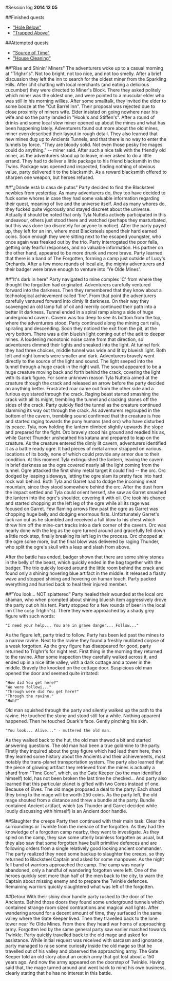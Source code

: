 #Session log
__2014 12 05__

##Finished quests
  * ["Hole Below"](./01_Hole_Below.md)
  * ["Trapped Above"](./01_Trapped_Above.md)

##Attempted quests
  * ["Source of Time"](./03_Source_of_Time.md)
  * ["House Cleaning"](./02_House_Cleaning.md)

##"Rise and Shinin' Miners"
  The adventurers woke up to a casual morning at "Trlghrr's". Not too bright,
  not too nice, and not too smelly. After a brief discussion they left the inn
  to search for the oldest miner from the Sparkling Hills. After chit chatting
  with local merchants (and eating a delicious cucumber) they were directed to
  Miner's Block. There they asked politely which miner was the oldest one, and
  were pointed to a muscular elder who was still in his morning willies.
  After some smalltalk, they invited the elder to some booze at the "Cut Barrel
  Inn". Their proposal was rejected due to close proximity of miners wife.
  Elder insisted on going nowhere near his wife and so the party landed in
  "Hook's and Stiffen's". After a round of drinks and some local stew miner
  opened up about the mines and what has been happening lately. Adventurers
  found out more about the old mines, miner even described their layout in
  rough detail. They also learned that new mines dug up to Ancients Tunnels,
  and that there is no way to enter the tunnels by force. "They are bloody
  solid. Not even those pesky fire mages could do anything." -- miner said.
  After such a nice talk with the friendly old miner, as the adventurers stood
  up to leave, miner asked to do a little errand. They had to deliver a little
  package to his friend blacksmith in the Twins. Package was opened and
  inspected, finding nothing of obvious value, party delivered it to the
  blacksmith. As a reward blacksmith offered to sharpen one weapon, but
  heroes refused.

##"¿Dónde está la casa de putas"
  Party decided to find the Blacksteel newbies from yesterday. As many
  adventurers do, they too have decided to fuck some whores in case they had
  some valuable information regarding their quest, meaning of live and the
  universe itself. And as many whores do, they fucked quite vigorously and
  stayed discreet about the universe. Actually it should be noted that only
  Tyla Nuttela actively participated in this endeavour, others just stood there
  and watched (perhaps they masturbated, but this was done too discretely for
  anyone to notice). After the party payed up, they left for an inn, where most
  Blacksteels spend their hard earned coins. Soon enough they were sitting next
  to the escaped youngster, who once again was freaked out by the trio. Party
  interrogated the poor fella, getting only fearful responses, and no valuable
  information. His partner on the other hand, appeared to be more drunk and
  more brave. Party learned that there is a band of The Forgotten, forming a
  camp just outside of Lucy's Orchards. After a few more rounds of local ale,
  the mighty adventurers and their badger were brave enough to venture into
  'Ye Olde Mines'.

##"It's dark in here"
  Party navigated to mine complex 'C' from where they thought the forgotten had
  originated. Adventurers carefully ventured forward into the darkness. Then
  they remembered that they know about a technological achievement called
  'fire'. From that point the adventurers carefully ventured forward into dimly
  lit darkness. On their way they scavenged an old lamp full of oil and merrily
  continued their path into a better lit darkness. Tunnel ended in a spiral ramp
  along a side of huge underground cavern. Cavern was too deep to see its bottom
  from the top, where the adventurers stood. Party continued along the mining
  cart rails, spiraling and descending. Soon they noticed the exit from the pit,
  at the very bottom. There was a dim blueish light coming out of the adit to
  deeper mines. A loudening monotonic noise came from that direction, so
  adventurers dimmed their lights and sneaked into the light. At tunnel fork
  they had three choices, middle tunnel was wide and lit by blueish light.
  Both left and right tunnels were smaller and dark. Adventurers bravely went
  directly to the source of the light and sound. The light seeped into the
  tunnel through a huge crack in the right wall. The sound appeared to be
  a huge creature moving back and forth behind the crack, covering the light
  with its dark figure. For some unknown reason Tyla Nuttela aimed at the
  creature through the crack and released an arrow before the party decided on
  anything better. Frustrated roar came out from the other side and a furious
  eye stared through the crack. Raging beast started smashing the crack with
  all its might, trembling the tunnel and cracking stones off the sides of the
  crack. Party quickly fled the tunnel as the creature continued slamming its
  way out through the crack. As adventurers regrouped in the bottom of the
  cavern, trembling sound confirmed that the creature is free and started
  raging towards the puny humans (and orc) who have disturbed its peace.
  Tyla, now holding the lantern climbed slightly upwards the slope and prepared
  for the fight. Orc bravely stood his ground and readied his ax, while Garret
  Thunder unsheathed his katana and prepared to leap on the creature.
  As the creature entered the dimly lit cavern, adventurers identified it as a
  battle ready ogre. It had pieces of metal armor strapped on various locations
  of its body, none of which could provide any armor due to their condition.
  At this moment Tyla extinguished the lantern, leaving the cavern in brief
  darkness as the ogre covered nearly all the light coming from the tunnel.
  Ogre attacked the first shiny metal target it could find -- the orc. Orc
  dodged by leaping sideways, letting the ogre slam its pretty face into hard
  rock wall behind. Both Tyla and Garret had to dodge the incoming meat
  mountain, since they stood somewhere behind the orc. After the dust from
  the impact settled and Tyla could orient herself, she saw as Garret smashed
  the lantern into the ogre's shoulder, covering it with oil. Orc took his
  chance and started chopping at the left leg of the ogre while all its rage
  was focused on Garret. Few flaming arrows flew past the ogre as Garret was
  chopping huge belly and dodging enormous fists. Unfortunately Garret's
  luck ran out as he stumbled and received a full blow to his chest which
  threw him off the mine-cart tracks into a dark corner of the cavern.
  Orc was nearly done with the leg as the ogre turned around and gracefully
  fell down a little rock step, finally breaking its left leg in the process.
  Orc chopped at the ogre some more, but the final blow was delivered by
  raging Thunder, who split the ogre's skull with a leap and slash from above.

  After the battle has ended, badger shown that there are some shiny stones in
  the belly of the beast, which quickly ended in the bag together with the
  badger. The trio quickly looked around the little room behind the crack
  and found only a shining hovering blue artifact in the middle. It released
  a flashy wave and stopped shining and hovering on human touch. Party packed
  everything and hurried back to heal their injured member.

##"You look... NOT splattered"
  Party healed their wounded at the local orc shaman, who when prompted about
  shining blueish item aggressively drove the party out oh his tent. Party
  stopped for a few rounds of beer in the local inn (The cosy Trlghrr's).
  There they were approached by a shady grey figure with such words:

    "I need your help... You are in grave danger... Follow..."

  As the figure left, party tried to follow. Party has been led past the mines
  to a narrow ravine. Next to the ravine they found a freshly mutilated corpse
  of a weak forgotten. As the grey figure has disappeared for good, party
  returned to Trlghrr's for night rest. First thing in the morning they returned
  to the ravine. After some inspection they carefully walked across it, and
  ended up in a nice little valley, with a dark cottage and a tower in the
  middle. Bravely the knocked on the cottage door. Suspicious old man opened
  the door and seemed quite irritated:

    "How did You get here?"
    "We were followi..."
    "Through were did You get here?"
    "Through the ravine."
    "Huh?"

  Old man squished through the party and silently walked up the path to the
  ravine. He touched the stone and stood still for a while. Nothing apparent
  happened. Then he touched Quark's face. Gently pinching his skin.

    "You look... Alive..." - muttered the old man.

  As they walked back to the hut, the old man thawed a bit and started
  answering questions. The old man had been a true goldmine to the party.
  Firstly they inquired about the gray figure which had lead them here,
  then they learned some history about the Ancients and their achievements,
  most notably the trans-planet transportation system. The party also learned
  that the piece of glowing artifact they retrieved from the mines is actually
  a shard from "Time Core", which, as the Gate Keeper (so the man identified
  himself) told, has not been broken the last time he checked...  And party
  also learned that this particular planet is gifted with two Cores instead
  of one. Because of Elves. The old mage proposed a deal to the party:
  Each shard they bring to the mage will be worth 250 coins. As the party
  left, the old mage shouted from a distance and threw a bundle at the party.
  Bundle contained Ancient artifact, which (as Thunder and Garret decided while
  loudly discussing with himself) is an Ancient door handle.

##Slaughter the creeps
  Party then continued with their main task: Clear the surroundings or Twinkle
  from the menace of the forgotten. As they had the knowledge of a forgotten
  camp nearby, they went to investigate. As they spied on the camp, they saw
  some utterly brainless forgotten as usual, but they also saw that some
  forgotten have built primitive defences and are following orders from a
  single relatively good looking ancient commander. The party realized they
  need some backup to slaughter the creeps, so they returned to Blacksteel
  Captain and asked for some manpower.
  As the night fell band of warriors approached the camp. The camp was nearly
  abandoned, only a handful of wandering forgotten were left. One of the heroes
  quickly sent more than half of the men back to the city, to warn the Captain
  about missing enemy and to prepare the Twinkle defences. Remaining warriors
  quickly slaughtered what was left of the forgotten.

##Detour
  With their shiny door handle party rushed to the door of the Ancients. Behind
  those doors they found some underground tunnels which contained strange
  room sized contraptions and magical wall lights. After wandering around for
  a decent amount of time, they surfaced in the same valley where the Gate
  Keeper lived. Then they travelled back to the lone tower near Ye Olde Mines.
  From there they heard war horns of approaching army. Forgotten led by the
  same general party saw earlier marched towards Twinkle. Party quickly
  travelled back to the old mage and asked for assistance. While initial
  request was received with sarcasm and ignorance, party managed to raise
  some curiosity inside the old mage so that he travelled out of his valley
  and observed the approaching army. The Gate Keeper told an old story about
  an orcish army that got lost about a 150 years ago. And now the army appeared
  on the doorstep of Twinkle. Having said that, the mage turned around and
  went back to mind his own business, clearly stating that he has no interest
  in this battle.

